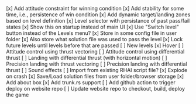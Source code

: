 [x] Add attitude constraint for winning condition
    [x] Add stability for some time, i.e., persistence of win condition
[x] Add dynamic target/landing zones based on level definition
[x] Level selector with persistance of past pass/fail states
    [x] Show this on startup instead of main UI
    [x] Use "Switch level" button instead of the Levels menu?
    [x] Store in some config file in user folder
    [x] Also store what solution file was used to pass the level
    [x] Lock future levels until levels before that are passed
[ ] New levels
    [x] Hover
    [ ] Attitude control using thrust vectoring
    [ ] Attitude control using differential thrust
    [ ] Landing with differential thrust (with horizontal motion)
    [ ] Precision landing with thrust vectoring
    [ ] Precision landing with differential thrust
[ ] Sound effects
[ ] Import from existing RHAI script file?
[x] Explode on crash
[x] Save/Load solution files from user folder/browser storage
[x] Add about box
[x] Add trunk.rs support
[ ] Add github action to trigger deploy on website repo
[ ] Update website repo to checkout, build, deploy the game
